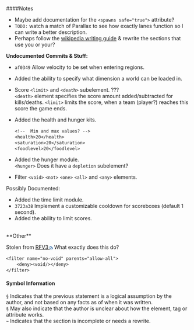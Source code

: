 ####Notes

* Maybe add documentation for the `<spawns safe="true">` attribute?
* `TODO:` watch a match of Parallax to see how exactly lanes function so I can write a better description.
* Perhaps follow the [wikipedia writing guide](http://en.wikipedia.org/wiki/Wikipedia:Writing_better_articles) & rewrite the sections that use you or your?

**Undocumented Commits & Stuff:**

* `af0349` Allow velocity to be set when entering regions.
* Added the ability to specify what dimension a world can be loaded in.
* Score `<limit>` and `<death>` subelement. ???  
`<death>` element specifies the score amount added/subtracted for kills/deaths.
`<limit>` limits the score, when a team (player?) reaches this score the game ends.

* Added the health and hunger kits.

      <!--  Min and max values? -->
      <health>20</health>
      <saturation>20</saturation>
      <foodlevel>20</foodlevel>

* Added the hunger module.  
`<hunger>` Does it have a `depletion` subelement?

* Filter `<void>` `<not>` `<one>` `<all>` and `<any>` elements.


Possibly Documented:

* Added the time limit module.
* `3723a38` Implement a customizable cooldown for scoreboxes (default 1 second). 
* Added the ability to limit scores.


<br/>
**Other**

Stolen from [RFV3 ![](./images/External-Link.png)](https://maps.oc.tc/RFV3/map.xml) What exactly does this do?

    <filter name="no-void" parents="allow-all">
        <deny><void/></deny>
    </filter>



#### Symbol Information
`§` Indicates that the previous statement is a logical assumption by the author, and not based on any facts as of when it was written.  
`§` May also indicate that the author is unclear about how the element, tag or attribute works.  
`~` Indicates that the section is incomplete or needs a rewrite.
